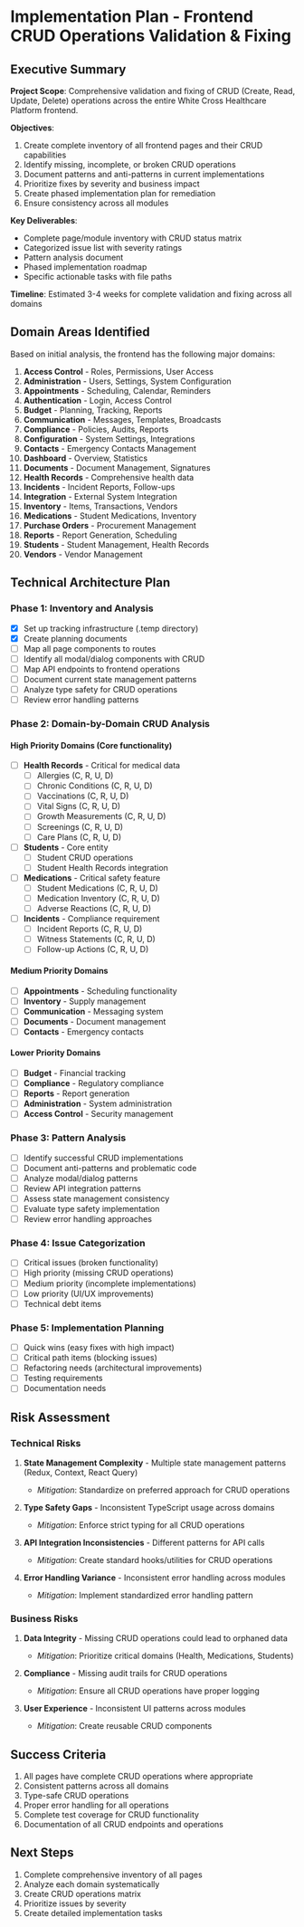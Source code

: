 # Implementation Plan - Frontend CRUD Operations Validation & Fixing

## Executive Summary

**Project Scope**: Comprehensive validation and fixing of CRUD (Create, Read, Update, Delete) operations across the entire White Cross Healthcare Platform frontend.

**Objectives**:
1. Create complete inventory of all frontend pages and their CRUD capabilities
2. Identify missing, incomplete, or broken CRUD operations
3. Document patterns and anti-patterns in current implementations
4. Prioritize fixes by severity and business impact
5. Create phased implementation plan for remediation
6. Ensure consistency across all modules

**Key Deliverables**:
- Complete page/module inventory with CRUD status matrix
- Categorized issue list with severity ratings
- Pattern analysis document
- Phased implementation roadmap
- Specific actionable tasks with file paths

**Timeline**: Estimated 3-4 weeks for complete validation and fixing across all domains

## Domain Areas Identified

Based on initial analysis, the frontend has the following major domains:

1. **Access Control** - Roles, Permissions, User Access
2. **Administration** - Users, Settings, System Configuration
3. **Appointments** - Scheduling, Calendar, Reminders
4. **Authentication** - Login, Access Control
5. **Budget** - Planning, Tracking, Reports
6. **Communication** - Messages, Templates, Broadcasts
7. **Compliance** - Policies, Audits, Reports
8. **Configuration** - System Settings, Integrations
9. **Contacts** - Emergency Contacts Management
10. **Dashboard** - Overview, Statistics
11. **Documents** - Document Management, Signatures
12. **Health Records** - Comprehensive health data
13. **Incidents** - Incident Reports, Follow-ups
14. **Integration** - External System Integration
15. **Inventory** - Items, Transactions, Vendors
16. **Medications** - Student Medications, Inventory
17. **Purchase Orders** - Procurement Management
18. **Reports** - Report Generation, Scheduling
19. **Students** - Student Management, Health Records
20. **Vendors** - Vendor Management

## Technical Architecture Plan

### Phase 1: Inventory and Analysis
- [x] Set up tracking infrastructure (.temp directory)
- [x] Create planning documents
- [ ] Map all page components to routes
- [ ] Identify all modal/dialog components with CRUD
- [ ] Map API endpoints to frontend operations
- [ ] Document current state management patterns
- [ ] Analyze type safety for CRUD operations
- [ ] Review error handling patterns

### Phase 2: Domain-by-Domain CRUD Analysis

#### High Priority Domains (Core functionality)
- [ ] **Health Records** - Critical for medical data
  - [ ] Allergies (C, R, U, D)
  - [ ] Chronic Conditions (C, R, U, D)
  - [ ] Vaccinations (C, R, U, D)
  - [ ] Vital Signs (C, R, U, D)
  - [ ] Growth Measurements (C, R, U, D)
  - [ ] Screenings (C, R, U, D)
  - [ ] Care Plans (C, R, U, D)
- [ ] **Students** - Core entity
  - [ ] Student CRUD operations
  - [ ] Student Health Records integration
- [ ] **Medications** - Critical safety feature
  - [ ] Student Medications (C, R, U, D)
  - [ ] Medication Inventory (C, R, U, D)
  - [ ] Adverse Reactions (C, R, U, D)
- [ ] **Incidents** - Compliance requirement
  - [ ] Incident Reports (C, R, U, D)
  - [ ] Witness Statements (C, R, U, D)
  - [ ] Follow-up Actions (C, R, U, D)

#### Medium Priority Domains
- [ ] **Appointments** - Scheduling functionality
- [ ] **Inventory** - Supply management
- [ ] **Communication** - Messaging system
- [ ] **Documents** - Document management
- [ ] **Contacts** - Emergency contacts

#### Lower Priority Domains
- [ ] **Budget** - Financial tracking
- [ ] **Compliance** - Regulatory compliance
- [ ] **Reports** - Report generation
- [ ] **Administration** - System administration
- [ ] **Access Control** - Security management

### Phase 3: Pattern Analysis
- [ ] Identify successful CRUD implementations
- [ ] Document anti-patterns and problematic code
- [ ] Analyze modal/dialog patterns
- [ ] Review API integration patterns
- [ ] Assess state management consistency
- [ ] Evaluate type safety implementation
- [ ] Review error handling approaches

### Phase 4: Issue Categorization
- [ ] Critical issues (broken functionality)
- [ ] High priority (missing CRUD operations)
- [ ] Medium priority (incomplete implementations)
- [ ] Low priority (UI/UX improvements)
- [ ] Technical debt items

### Phase 5: Implementation Planning
- [ ] Quick wins (easy fixes with high impact)
- [ ] Critical path items (blocking issues)
- [ ] Refactoring needs (architectural improvements)
- [ ] Testing requirements
- [ ] Documentation needs

## Risk Assessment

### Technical Risks
1. **State Management Complexity** - Multiple state management patterns (Redux, Context, React Query)
   - *Mitigation*: Standardize on preferred approach for CRUD operations

2. **Type Safety Gaps** - Inconsistent TypeScript usage across domains
   - *Mitigation*: Enforce strict typing for all CRUD operations

3. **API Integration Inconsistencies** - Different patterns for API calls
   - *Mitigation*: Create standard hooks/utilities for CRUD operations

4. **Error Handling Variance** - Inconsistent error handling across modules
   - *Mitigation*: Implement standardized error handling pattern

### Business Risks
1. **Data Integrity** - Missing CRUD operations could lead to orphaned data
   - *Mitigation*: Prioritize critical domains (Health, Medications, Students)

2. **Compliance** - Missing audit trails for CRUD operations
   - *Mitigation*: Ensure all CRUD operations have proper logging

3. **User Experience** - Inconsistent UI patterns across modules
   - *Mitigation*: Create reusable CRUD components

## Success Criteria

1. All pages have complete CRUD operations where appropriate
2. Consistent patterns across all domains
3. Type-safe CRUD operations
4. Proper error handling for all operations
5. Complete test coverage for CRUD functionality
6. Documentation of all CRUD endpoints and operations

## Next Steps

1. Complete comprehensive inventory of all pages
2. Analyze each domain systematically
3. Create CRUD operations matrix
4. Prioritize issues by severity
5. Create detailed implementation tasks
